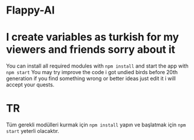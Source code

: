 # Flappy-AI 
# I create variables as turkish for my viewers and friends sorry about it

You can install all required modules with `npm install` and start the app with `npm start`
You may try improve the code i got undied birds before 20th generation if you find something wrong or better ideas just edit it i will accept your quests.

# TR
Tüm gerekli modülleri kurmak için `npm install` yapın ve başlatmak için `npm start` yeterli olacaktır.

